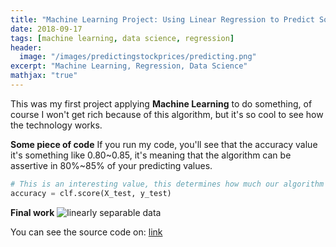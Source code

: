 ```yaml
---
title: "Machine Learning Project: Using Linear Regression to Predict Some Stock Prices of PETR4"
date: 2018-09-17
tags: [machine learning, data science, regression]
header:
  image: "/images/predictingstockprices/predicting.png"
excerpt: "Machine Learning, Regression, Data Science"
mathjax: "true"
---
```



This was my first project applying **Machine Learning** to do something, of course I won't get rich because of this algorithm, but it's so cool to see how the technology works.

**Some piece of code**
If you run my code, you'll see that the accuracy value it's something like 0.80~0.85, it's meaning that the algorithm can be assertive in 80%~85% of your predicting values.
```python
# This is an interesting value, this determines how much our algorithm can be "trusted" in percentage
accuracy = clf.score(X_test, y_test)
```



**Final work**
<img src="{{ site.url }}{{ site.baseurl }}/images/predictingstockprices/predicting2.png" alt="linearly separable data">

You can see the source code on: [link](https://github.com/mauricior/predictingstockprices)
